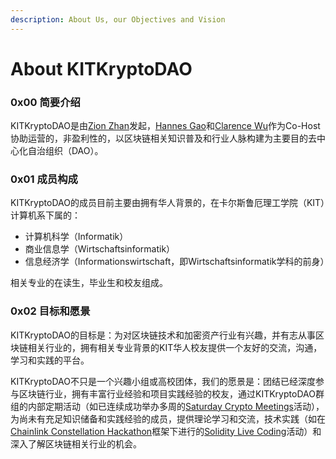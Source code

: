 ```yaml
---
description: About Us, our Objectives and Vision
---
```


# About KITKryptoDAO

### 0x00 简要介绍

KITKryptoDAO是由[Zion Zhan](https://twitter.com/zlog\_in)发起，[Hannes Gao](https://twitter.com/hannesgao)和[Clarence Wu](https://niemand-01.github.io/)作为Co-Host协助运营的，非盈利性的，以区块链相关知识普及和行业人脉构建为主要目的去中心化自治组织（DAO）。

### 0x01 成员构成

KITKryptoDAO的成员目前主要由拥有华人背景的，在卡尔斯鲁厄理工学院（KIT）计算机系下属的：

* 计算机科学（Informatik）
* 商业信息学（Wirtschaftsinformatik）
* 信息经济学（Informationswirtschaft，即Wirtschaftsinformatik学科的前身）

相关专业的在读生，毕业生和校友组成。

### 0x02 目标和愿景

KITKryptoDAO的目标是：为对区块链技术和加密资产行业有兴趣，并有志从事区块链相关行业的，拥有相关专业背景的KIT华人校友提供一个友好的交流，沟通，学习和实践的平台。

KITKryptoDAO不只是一个兴趣小组或高校团体，我们的愿景是：团结已经深度参与区块链行业，拥有丰富行业经验和项目实践经验的校友，通过KITKryptoDAO群组的内部定期活动（如已连续成功举办多周的[Saturday Crypto Meetings](educational-content/saturday-crypto-meetings/)活动），为尚未有充足知识储备和实践经验的成员，提供理论学习和交流，技术实践（如在[Chainlink Constellation Hackathon](https://constellation-hackathon.devpost.com/)框架下进行的[Solidity Live Coding](educational-content/topic-cache.md#0x02-solidity-live-coding)活动）和深入了解区块链相关行业的机会。
